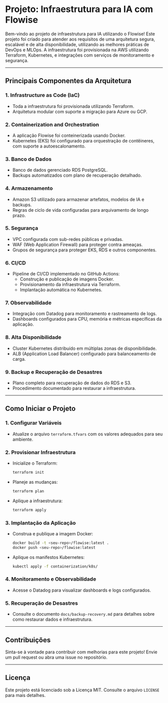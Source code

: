 # Projeto: Infraestrutura para IA com Flowise

Bem-vindo ao projeto de infraestrutura para IA utilizando o Flowise! Este projeto foi criado para atender aos requisitos de uma arquitetura segura, escalável e de alta disponibilidade, utilizando as melhores práticas de DevOps e MLOps. A infraestrutura foi provisionada na AWS utilizando Terraform, Kubernetes, e integrações com serviços de monitoramento e segurança.

---

## **Principais Componentes da Arquitetura**

### **1. Infrastructure as Code (IaC)**
- Toda a infraestrutura foi provisionada utilizando Terraform.
- Arquitetura modular com suporte a migração para Azure ou GCP.

### **2. Containerization and Orchestration**
- A aplicação Flowise foi conteinerizada usando Docker.
- Kubernetes (EKS) foi configurado para orquestração de contêineres, com suporte a autoescalonamento.

### **3. Banco de Dados**
- Banco de dados gerenciado RDS PostgreSQL.
- Backups automatizados com plano de recuperação detalhado.

### **4. Armazenamento**
- Amazon S3 utilizado para armazenar artefatos, modelos de IA e backups.
- Regras de ciclo de vida configuradas para arquivamento de longo prazo.

### **5. Segurança**
- VPC configurada com sub-redes públicas e privadas.
- WAF (Web Application Firewall) para proteger contra ameaças.
- Grupos de segurança para proteger EKS, RDS e outros componentes.

### **6. CI/CD**
- Pipeline de CI/CD implementado no GitHub Actions:
  - Construção e publicação de imagens Docker.
  - Provisionamento da infraestrutura via Terraform.
  - Implantação automática no Kubernetes.

### **7. Observabilidade**
- Integração com Datadog para monitoramento e rastreamento de logs.
- Dashboards configurados para CPU, memória e métricas específicas da aplicação.

### **8. Alta Disponibilidade**
- Cluster Kubernetes distribuído em múltiplas zonas de disponibilidade.
- ALB (Application Load Balancer) configurado para balanceamento de carga.

### **9. Backup e Recuperação de Desastres**
- Plano completo para recuperação de dados do RDS e S3.
- Procedimento documentado para restaurar a infraestrutura.

---

## **Como Iniciar o Projeto**

### **1. Configurar Variáveis**
- Atualize o arquivo `terraform.tfvars` com os valores adequados para seu ambiente.

### **2. Provisionar Infraestrutura**
- Inicialize o Terraform:
  ```bash
  terraform init
  ```
- Planeje as mudanças:
  ```bash
  terraform plan
  ```
- Aplique a infraestrutura:
  ```bash
  terraform apply
  ```

### **3. Implantação da Aplicação**
- Construa e publique a imagem Docker:
  ```bash
  docker build -t <seu-repo>/flowise:latest .
  docker push <seu-repo>/flowise:latest
  ```
- Aplique os manifestos Kubernetes:
  ```bash
  kubectl apply -f containerization/k8s/
  ```

### **4. Monitoramento e Observabilidade**
- Acesse o Datadog para visualizar dashboards e logs configurados.

### **5. Recuperação de Desastres**
- Consulte o documento `docs/backup-recovery.md` para detalhes sobre como restaurar dados e infraestrutura.

---

## **Contribuições**
Sinta-se à vontade para contribuir com melhorias para este projeto! Envie um pull request ou abra uma issue no repositório.

---

## **Licença**
Este projeto está licenciado sob a Licença MIT. Consulte o arquivo `LICENSE` para mais detalhes.

